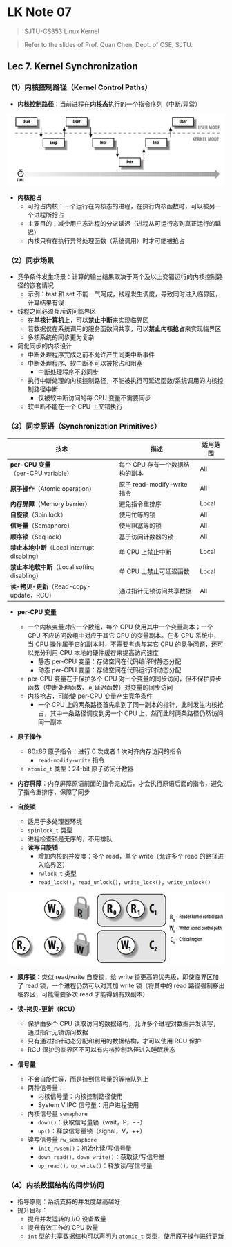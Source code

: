 # LK Note 07
> SJTU-CS353 Linux Kernel

> Refer to the slides of Prof. Quan Chen, Dept. of CSE, SJTU.
## Lec 7. Kernel Synchronization
### （1）内核控制路径（Kernel Control Paths）
* **内核控制路径**：当前进程在**内核态**执行的一个指令序列（中断/异常）

<p align="center"><img src="imgs/7/1.png"/></p>

* **内核抢占**
    * 可抢占内核：一个运行在内核态的进程，在执行内核函数时，可以被另一个进程所抢占
    * 主要目的：减少用户态进程的分派延迟（进程从可运行态到真正运行的延迟）
    * 内核只有在执行异常处理函数（系统调用）时才可能被抢占

### （2）同步场景
* 竞争条件发生场景：计算的输出结果取决于两个及以上交错运行的内核控制路径的嵌套情况
    * 示例：test 和 set 不能一气呵成，线程发生调度，导致同时进入临界区，计算结果有误
* 线程之间必须互斥访问临界区
    * 在**单核计算机**上，可以**禁止中断**来实现临界区
    * 若数据仅在系统调用的服务函数间共享，可以**禁止内核抢占**来实现临界区
    * 多核系统的同步更为复杂
* 简化同步的内核设计
    * 中断处理程序完成之前不允许产生同类中断事件
    * 中断处理程序、软中断不可以被抢占和阻塞
        * 中断处理程序不必同步
    * 执行中断处理的内核控制路径，不能被执行可延迟函数/系统调用的内核控制路径中断
        * 仅被软中断访问的每 CPU 变量不需要同步
    * 软中断不能在一个 CPU 上交错执行

### （3）同步原语（Synchronization Primitives）

| 技术                                      | 描述                            | 适用范围 |
| ----------------------------------------- | ------------------------------- | -------- |
| **per-CPU 变量**（per-CPU variable）       | 每个 CPU 存有一个数据结构的副本 | All      |
| **原子操作**（Atomic operation）          | 原子 read-modify-write 指令     | All      |
| **内存屏障**（Memory barrier）            | 避免指令重排序                  | Local    |
| **自旋锁**（Spin lock）                   | 使用忙等的锁                    | All      |
| **信号量**（Semaphore）                   | 使用阻塞等的锁                  | All      |
| **顺序锁**（Seq lock）                        | 基于访问计数器的锁              | All      |
| **禁止本地中断**（Local interrupt disabling） | 单 CPU 上禁止中断               | Local    |
| **禁止本地软中断**（Local softirq disabling） | 单 CPU 上禁止可延迟函数         | Local    |
| **读-拷贝-更新**（Read-copy-update，RCU）       | 通过指针无锁访问共享数据        | All      |

* **per-CPU 变量**
    * 一个内核变量对应一个数组，每个 CPU 使用其中一个变量副本；一个 CPU 不应访问数组中对应于其它 CPU 的变量副本。在多 CPU 系统中，当 CPU 操作属于它的副本时，不需要考虑与其它 CPU 的竞争问题，还可以充分利用 CPU 本地的硬件缓存来提高访问速度
        * 静态 per-CPU 变量：存储空间在代码编译时静态分配
        * 动态 per-CPU 变量：存储空间在代码运行时动态分配
    * per-CPU 变量在于保护多个 CPU 对一个变量的同步访问，但不保护异步函数（中断处理函数、可延迟函数）对变量的同步访问
    * 内核抢占，可能使 per-CPU 变量产生竞争条件
        * 一个 CPU 上的两条路径首先拿到了同一副本的指针，此时发生内核抢占，其中一条路径调度到另一个 CPU 上，然而此时两条路径仍然访问同一副本

* **原子操作**
    * 80x86 原子指令：进行 0 次或者 1 次对齐内存访问的指令
        * `read-modify-write` 指令
    * `atomic_t` 类型：24-bit 原子访问计数器

* **内存屏障**：内存屏障原语前面的指令完成后，才会执行原语后面的指令，避免了指令重排序，保障了同步

* **自旋锁**
    * 适用于多处理器环境
    * `spinlock_t` 类型
    * 进程检查锁是无序的，不用排队
    * **读写自旋锁**
        * 增加内核的并发度：多个 read，单个 write（允许多个 read 的路径进入临界区）
        * `rwlock_t` 类型
        * `read_lock()`，`read_unlock()`，`write_lock()`，`write_unlock()`

<p align="center"><img src="imgs/7/2.png"/></p>

* **顺序锁**：类似 read/write 自旋锁，给 write 锁更高的优先级，即使临界区加了 read 锁，一个进程仍然可以对其加 write 锁（将其中的 read 路径强制移出临界区，可能需要多次 read 才能得到有效副本）

* **读-拷贝-更新（RCU）**
    * 保护由多个 CPU 读取访问的数据结构，允许多个进程对数据并发读写，通过指针无锁访问数据
    * 只有通过指针动态分配和利用的数据结构，才可以使用 RCU 保护
    * RCU 保护的临界区不可以有内核控制路径进入睡眠状态

* **信号量**
    * 不会自旋忙等，而是挂到信号量的等待队列上
    * 两种信号量：
        * 内核信号量：内核控制路径使用
        * System V IPC 信号量：用户进程使用
    * 内核信号量 `semaphore`
        * `down()`：获取信号量锁（wait，P，- -）
        * `up()`：释放信号量锁（signal，V，++）
    * 读写信号量 `rw_semaphore`
        * `init_rwsem()`：初始化读/写信号量
        * `down_read()，down_write()`：获取读/写信号量
        * `up_read()，up_write()`：释放读/写信号量

### （4）内核数据结构的同步访问
* 指导原则：系统支持的并发度越高越好
* 提升目标：
    * 提升并发运转的 I/O 设备数量
    * 提升有效工作的 CPU 数量
    * `int` 型的共享数据结构可以声明为 `atomic_t` 类型，使用原子操作进行更新